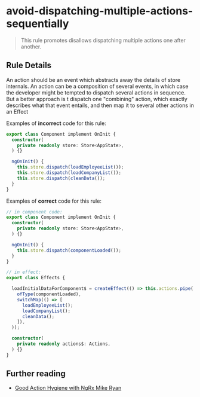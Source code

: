# avoid-dispatching-multiple-actions-sequentially

> This rule promotes disallows dispatching multiple actions one after another.

## Rule Details

An action should be an event which abstracts away the details of store internals.
An action can be a composition of several events, in which case the developer might be tempted to dispatch several actions in sequence. But a better approach is t dispatch one "combining" action, which exactly describes what that event entails, and then map it to several other actions in an Effect

Examples of **incorrect** code for this rule:

```ts
export class Component implement OnInit {
  constructor(
    private readonly store: Store<AppState>,
  ) {}

  ngOnInit() {
    this.store.dispatch(loadEmployeeList());
    this.store.dispatch(loadCompanyList());
    this.store.dispatch(cleanData());
  }
}
```

Examples of **correct** code for this rule:

```ts
// in component code:
export class Component implement OnInit {
  constructor(
    private readonly store: Store<AppState>,
  ) {}

  ngOnInit() {
    this.store.dispatch(componentLoaded());
  }
}

// in effect:
export class Effects {

  loadInitialDataForComponent$ = createEffect(() => this.actions.pipe(
    ofType(componentLoaded),
    switchMap(() => [
      loadEmployeeList();
      loadCompanyList();
      cleanData();
    ]),
  ));

  constructor(
    private readonly actions$: Actions,
  ) {}
}
```

## Further reading

- [Good Action Hygiene with NgRx Mike Ryan](https://www.youtube.com/watch?v=JmnsEvoy-gY)
